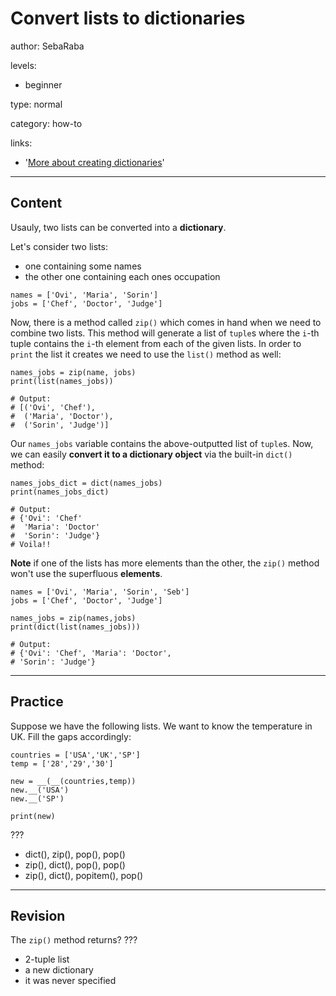 # Convert lists to dictionaries
author: SebaRaba

levels:

  - beginner

type: normal

category: how-to

links:

  - '[More about creating dictionaries](https://developmentality.wordpress.com/2012/03/30/three-ways-of-creating-dictionaries-in-python/)'

---
## Content

Usauly, two lists can be converted into a **dictionary**.

Let's consider two lists:
- one containing some names
- the other one containing each ones occupation

```
names = ['Ovi', 'Maria', 'Sorin']
jobs = ['Chef', 'Doctor', 'Judge']
```

Now, there is a method called `zip()` which comes in hand when we need to combine two lists. This method will generate a list of `tuple`s where the `i`-th tuple contains the `i`-th element from each of the given lists. In order to `print` the list it creates we need to use the `list()` method as well:

```
names_jobs = zip(name, jobs)
print(list(names_jobs))

# Output:
# [('Ovi', 'Chef'),
#  ('Maria', 'Doctor'),
#  ('Sorin', 'Judge')]
```

Our `names_jobs` variable contains the above-outputted list of `tuple`s. Now, we can easily **convert it to a dictionary object** via the built-in `dict()` method:

```
names_jobs_dict = dict(names_jobs)
print(names_jobs_dict)

# Output:
# {'Ovi': 'Chef'
#  'Maria': 'Doctor'
#  'Sorin': 'Judge'}
# Voila!!
```

**Note** if one of the lists has more elements than the other, the `zip()` method won't use the superfluous **elements**.

```
names = ['Ovi', 'Maria', 'Sorin', 'Seb']
jobs = ['Chef', 'Doctor', 'Judge']

names_jobs = zip(names,jobs)
print(dict(list(names_jobs)))

# Output:
# {'Ovi': 'Chef', 'Maria': 'Doctor',
# 'Sorin': 'Judge'}
```

---
## Practice

Suppose we have the following lists. We want to know the temperature in UK. Fill the gaps accordingly:
```
countries = ['USA','UK','SP']
temp = ['28','29','30']

new = __(__(countries,temp))
new.__('USA')
new.__('SP')

print(new)
```
???

* dict(), zip(), pop(), pop()
* zip(), dict(), pop(), pop()
* zip(), dict(), popitem(), pop()

---
## Revision

The `zip()` method returns?
???

* 2-tuple list
* a new dictionary
* it was never specified
